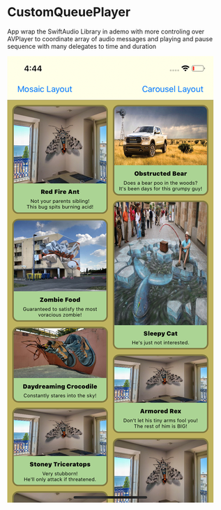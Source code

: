 # CustomQueuePlayer
App wrap the SwiftAudio Library in ademo with more controling over AVPlayer to coordinate array of audio messages and playing and pause sequence with many delegates to time and duration 

![width=100%](resources/img.png)
